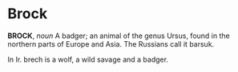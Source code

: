 # Brock

**BROCK**, _noun_ A badger; an animal of the genus Ursus, found in the northern parts of Europe and Asia. The Russians call it barsuk.

In Ir. brech is a wolf, a wild savage and a badger.